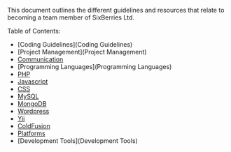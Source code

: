 This document outlines the different guidelines and resources that relate to becoming a team member of SixBerries Ltd. 

Table of Contents:

* [Coding Guidelines](Coding Guidelines)
* [Project Management](Project Management)
* [Communication](Communication)
* [Programming Languages](Programming Languages)
 * [PHP](PHP)
 * [Javascript](Javascript)
 * [CSS](CSS)
 * [MySQL](MySQL)
 * [MongoDB](MongoDB)
 * [Wordpress](Wordpress)
 * [Yii](Wordpress)
 * [ColdFusion](ColdFusion)
* [Platforms](Platforms)
* [Development Tools](Development Tools)
 